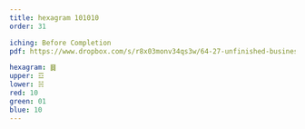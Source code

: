 ```yaml
---
title: hexagram 101010
order: 31

iching: Before Completion
pdf: https://www.dropbox.com/s/r8x03monv34qs3w/64-27-unfinished-business.pdf?dl=0

hexagram: ䷿
upper: ☲
lower: ☵
red: 10
green: 01
blue: 10
---
```

